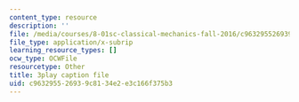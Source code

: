 ```yaml
---
content_type: resource
description: ''
file: /media/courses/8-01sc-classical-mechanics-fall-2016/c963295526939c8134e2e3c166f375b3_huPKjd3wLyc.srt
file_type: application/x-subrip
learning_resource_types: []
ocw_type: OCWFile
resourcetype: Other
title: 3play caption file
uid: c9632955-2693-9c81-34e2-e3c166f375b3
---
```

